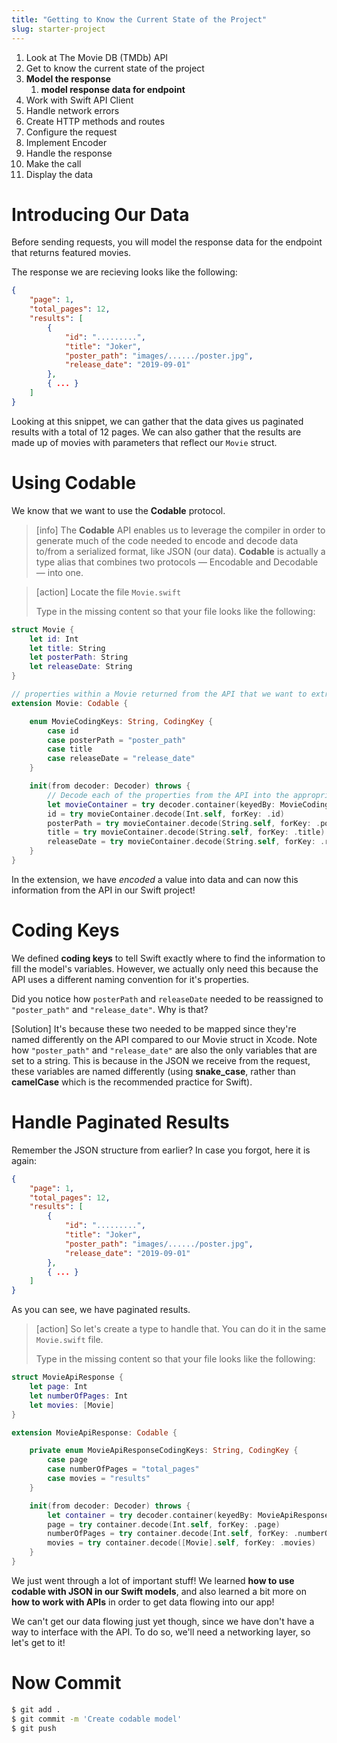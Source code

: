 ```yaml
---
title: "Getting to Know the Current State of the Project"
slug: starter-project
---
```


1. Look at The Movie DB (TMDb) API
1. Get to know the current state of the project
1. **Model the response**
    1. **model response data for endpoint**
1. Work with Swift API Client
1. Handle network errors 
1. Create HTTP methods and routes
1. Configure the request
1. Implement Encoder 
1. Handle the response
1. Make the call 
1. Display the data 


# Introducing Our Data

Before sending requests, you will model the response data for the endpoint that returns featured movies.

The response we are recieving looks like the following:

```JSON
{
    "page": 1,
    "total_pages": 12,
    "results": [
        {
            "id": ".........",
            "title": "Joker",
            "poster_path": "images/....../poster.jpg",
            "release_date": "2019-09-01"
        },
        { ... }
    ]
}
```

Looking at this snippet, we can gather that the data gives us paginated results with a total of 12 pages. We can also gather that the results are made up of movies with parameters that reflect our `Movie` struct.

# Using Codable 

We know that we want to use the **Codable** protocol.

> [info]
> The **Codable** API enables us to leverage the compiler in order to generate much of the code needed to encode and decode data to/from a serialized format, like JSON (our data). **Codable** is actually a type alias that combines two protocols — Encodable and Decodable — into one.


> [action]
> Locate the file `Movie.swift` 
>
> Type in the missing content so that your file looks like the following:
>
```swift
struct Movie {
    let id: Int
    let title: String
    let posterPath: String
    let releaseDate: String
}

// properties within a Movie returned from the API that we want to extract the info from
extension Movie: Codable {

    enum MovieCodingKeys: String, CodingKey {
        case id
        case posterPath = "poster_path"
        case title
        case releaseDate = "release_date"
    }

    init(from decoder: Decoder) throws {
        // Decode each of the properties from the API into the appropriate type (string, etc.) for their associated struct variable
        let movieContainer = try decoder.container(keyedBy: MovieCodingKeys.self)
        id = try movieContainer.decode(Int.self, forKey: .id)
        posterPath = try movieContainer.decode(String.self, forKey: .posterPath)
        title = try movieContainer.decode(String.self, forKey: .title)
        releaseDate = try movieContainer.decode(String.self, forKey: .releaseDate)
    }
}
```

In the extension, we have _encoded_ a value into data and can now this information from the API in our Swift project!

# Coding Keys

We defined **coding keys** to tell Swift exactly where to find the information to fill the model's variables. However, we actually only need this because the API uses a different naming convention for it's properties.

Did you notice how `posterPath` and `releaseDate` needed to be reassigned to `"poster_path"` and  `"release_date"`. Why is that? 
 
[Solution] It's because these two needed to be mapped since they're named differently on the API compared to our Movie struct in Xcode. Note how `"poster_path"` and  `"release_date"` are also the only variables that are set to a string. This is because in the JSON we receive from the request, these variables are named differently (using **snake_case**, rather than **camelCase** which is the recommended practice for Swift).


# Handle Paginated Results 

Remember the JSON structure from earlier? In case you forgot, here it is again: 

```JSON
{
    "page": 1,
    "total_pages": 12,
    "results": [
        {
            "id": ".........",
            "title": "Joker",
            "poster_path": "images/....../poster.jpg",
            "release_date": "2019-09-01"
        },
        { ... }
    ]
}
```

As you can see, we have paginated results. 

> [action]
> So let's create a type to handle that. You can do it in the same `Movie.swift` file.
>
> Type in the missing content so that your file looks like the following:

```swift
struct MovieApiResponse {
    let page: Int
    let numberOfPages: Int
    let movies: [Movie]
}

extension MovieApiResponse: Codable {

    private enum MovieApiResponseCodingKeys: String, CodingKey {
        case page
        case numberOfPages = "total_pages"
        case movies = "results"
    }

    init(from decoder: Decoder) throws {
        let container = try decoder.container(keyedBy: MovieApiResponseCodingKeys.self)
        page = try container.decode(Int.self, forKey: .page)
        numberOfPages = try container.decode(Int.self, forKey: .numberOfPages)
        movies = try container.decode([Movie].self, forKey: .movies)
    }
}
```

We just went through a lot of important stuff! We learned **how to use codable with JSON in our Swift models**, and also learned a bit more on **how to work with APIs** in order to get data flowing into our app!

We can't get our data flowing just yet though, since we have don't have a way to interface with the API. To do so, we'll need a networking layer, so let's get to it!

# Now Commit

```bash
$ git add .
$ git commit -m 'Create codable model'
$ git push
```
